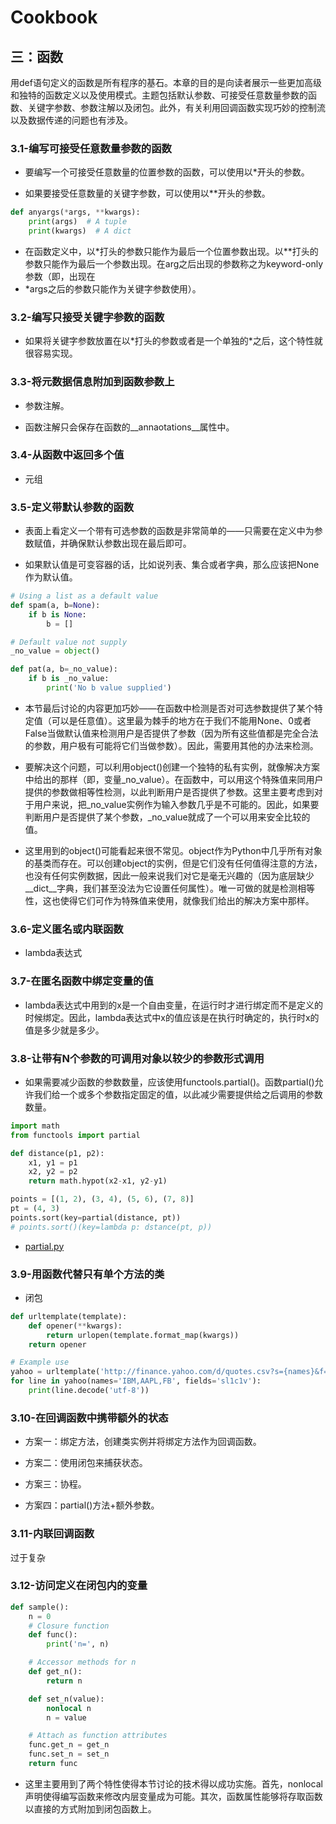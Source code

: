 # Cookbook

## 三：函数

用def语句定义的函数是所有程序的基石。本章的目的是向读者展示一些更加高级和独特的函数定义以及使用模式。主题包括默认参数、可接受任意数量参数的函数、关键字参数、参数注解以及闭包。此外，有关利用回调函数实现巧妙的控制流以及数据传递的问题也有涉及。

### 3.1-编写可接受任意数量参数的函数

- 要编写一个可接受任意数量的位置参数的函数，可以使用以*开头的参数。

- 如果要接受任意数量的关键字参数，可以使用以**开头的参数。

```python
def anyargs(*args, **kwargs):
    print(args)  # A tuple
    print(kwargs)  # A dict
```

- 在函数定义中，以\*打头的参数只能作为最后一个位置参数出现。以\*\*打头的参数只能作为最后一个参数出现。在arg之后出现的参数称之为keyword-only参数（即，出现在
- *args之后的参数只能作为关键字参数使用）。

### 3.2-编写只接受关键字参数的函数

- 如果将关键字参数放置在以\*打头的参数或者是一个单独的\*之后，这个特性就很容易实现。

### 3.3-将元数据信息附加到函数参数上

- 参数注解。

- 函数注解只会保存在函数的__annaotations__属性中。

### 3.4-从函数中返回多个值

- 元组

### 3.5-定义带默认参数的函数

- 表面上看定义一个带有可选参数的函数是非常简单的——只需要在定义中为参数赋值，并确保默认参数出现在最后即可。

- 如果默认值是可变容器的话，比如说列表、集合或者字典，那么应该把None作为默认值。

```python
# Using a list as a default value
def spam(a, b=None):
    if b is None:
        b = []

# Default value not supply
_no_value = object()

def pat(a, b=_no_value):
    if b is _no_value:
        print('No b value supplied')
```

- 本节最后讨论的内容更加巧妙——在函数中检测是否对可选参数提供了某个特定值（可以是任意值）。这里最为棘手的地方在于我们不能用None、0或者False当做默认值来检测用户是否提供了参数（因为所有这些值都是完全合法的参数，用户极有可能将它们当做参数）。因此，需要用其他的办法来检测。

- 要解决这个问题，可以利用object()创建一个独特的私有实例，就像解决方案中给出的那样（即，变量_no_value）。在函数中，可以用这个特殊值来同用户提供的参数做相等性检测，以此判断用户是否提供了参数。这里主要考虑到对于用户来说，把_no_value实例作为输入参数几乎是不可能的。因此，如果要判断用户是否提供了某个参数，_no_value就成了一个可以用来安全比较的值。

- 这里用到的object()可能看起来很不常见。object作为Python中几乎所有对象的基类而存在。可以创建object的实例，但是它们没有任何值得注意的方法，也没有任何实例数据，因此一般来说我们对它是毫无兴趣的（因为底层缺少__dict__字典，我们甚至没法为它设置任何属性）。唯一可做的就是检测相等性，这也使得它们可作为特殊值来使用，就像我们给出的解决方案中那样。

### 3.6-定义匿名或内联函数

- lambda表达式

### 3.7-在匿名函数中绑定变量的值

- lambda表达式中用到的x是一个自由变量，在运行时才进行绑定而不是定义的时候绑定。因此，lambda表达式中x的值应该是在执行时确定的，执行时x的值是多少就是多少。

### 3.8-让带有N个参数的可调用对象以较少的参数形式调用

- 如果需要减少函数的参数数量，应该使用functools.partial()。函数partial()允许我们给一个或多个参数指定固定的值，以此减少需要提供给之后调用的参数数量。

```python
import math
from functools import partial

def distance(p1, p2):
    x1, y1 = p1
    x2, y2 = p2
    return math.hypot(x2-x1, y2-y1)

points = [(1, 2), (3, 4), (5, 6), (7, 8)]
pt = (4, 3)
points.sort(key=partial(distance, pt))
# points.sort()(key=lambda p: dstance(pt, p))
```

- [partial.py](./functools_partial.py)

### 3.9-用函数代替只有单个方法的类

- 闭包

```python
def urltemplate(template):
    def opener(**kwargs):
        return urlopen(template.format_map(kwargs))
    return opener

# Example use
yahoo = urltemplate('http://finance.yahoo.com/d/quotes.csv?s={names}&f={fields}')
for line in yahoo(names='IBM,AAPL,FB', fields='sl1c1v'):
    print(line.decode('utf-8'))
```

### 3.10-在回调函数中携带额外的状态

- 方案一：绑定方法，创建类实例并将绑定方法作为回调函数。

- 方案二：使用闭包来捕获状态。

- 方案三：协程。

- 方案四：partial()方法+额外参数。

### 3.11-内联回调函数

过于复杂

### 3.12-访问定义在闭包内的变量

```python
def sample():
    n = 0
    # Closure function
    def func():
        print('n=', n)

    # Accessor methods for n
    def get_n():
        return n

    def set_n(value):
        nonlocal n
        n = value

    # Attach as function attributes
    func.get_n = get_n
    func.set_n = set_n
    return func
```

- 这里主要用到了两个特性使得本节讨论的技术得以成功实施。首先，nonlocal声明使得编写函数来修改内层变量成为可能。其次，函数属性能够将存取函数以直接的方式附加到闭包函数上。